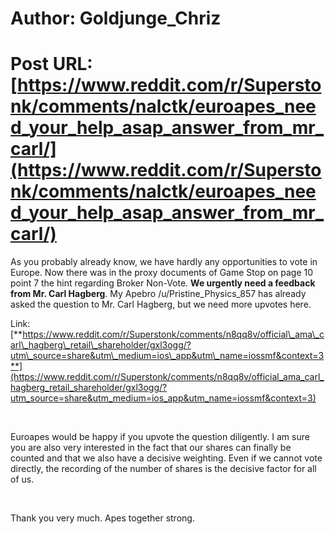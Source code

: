 # Author: Goldjunge_Chriz
# Post URL: [https://www.reddit.com/r/Superstonk/comments/nalctk/euroapes_need_your_help_asap_answer_from_mr_carl/](https://www.reddit.com/r/Superstonk/comments/nalctk/euroapes_need_your_help_asap_answer_from_mr_carl/)


As you probably already know, we have hardly any opportunities to vote in Europe. Now there was in the proxy documents of Game Stop on page 10 point 7 the hint regarding Broker Non-Vote. **We urgently need a feedback from Mr. Carl Hagberg**. My Apebro /u/Pristine_Physics_857 has already asked the question to Mr. Carl Hagberg, but we need more upvotes here.

Link:  [**https://www.reddit.com/r/Superstonk/comments/n8qq8v/official\_ama\_carl\_hagberg\_retail\_shareholder/gxl3ogg/?utm\_source=share&utm\_medium=ios\_app&utm\_name=iossmf&context=3**](https://www.reddit.com/r/Superstonk/comments/n8qq8v/official_ama_carl_hagberg_retail_shareholder/gxl3ogg/?utm_source=share&utm_medium=ios_app&utm_name=iossmf&context=3)

&#x200B;

Euroapes would be happy if you upvote the question diligently. I am sure you are also very interested in the fact that our shares can finally be counted and that we also have a decisive weighting. Even if we cannot vote directly, the recording of the number of shares is the decisive factor for all of us.

&#x200B;

Thank you very much. Apes together strong.